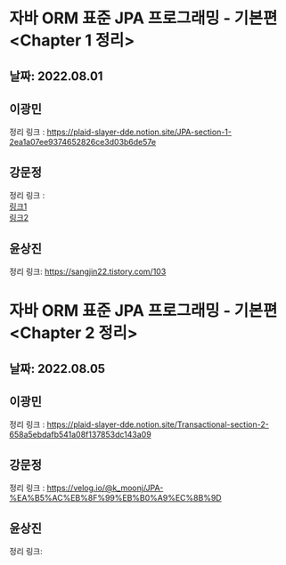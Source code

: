 # 자바 ORM 표준 JPA 프로그래밍 - 기본편 <Chapter 1 정리> 
## 날짜: 2022.08.01
## 이광민 
정리 링크 : https://plaid-slayer-dde.notion.site/JPA-section-1-2ea1a07ee9374652826ce3d03b6de57e
## 강문정
정리 링크 :<br> 
<a href="https://velog.io/@k_moonj/JPA%EC%9D%98-%EB%93%B1%EC%9E%A5-%EB%B0%B0%EA%B2%BD-feat.-%EA%B0%9D%EC%B2%B4-vs-%EA%B4%80%EA%B3%84%ED%98%95DB">링크1</a><br>
<a href="https://velog.io/@k_moonj/JPA%EB%9E%80-%EB%AC%B4%EC%97%87%EC%9D%B8%EA%B0%80">링크2</a>
## 윤상진 
정리 링크: https://sangjin22.tistory.com/103
# 자바 ORM 표준 JPA 프로그래밍 - 기본편 <Chapter 2 정리> 
## 날짜: 2022.08.05
## 이광민 
정리 링크 : https://plaid-slayer-dde.notion.site/Transactional-section-2-658a5ebdafb541a08f137853dc143a09
## 강문정
정리 링크 : https://velog.io/@k_moonj/JPA-%EA%B5%AC%EB%8F%99%EB%B0%A9%EC%8B%9D
## 윤상진 
정리 링크: 
